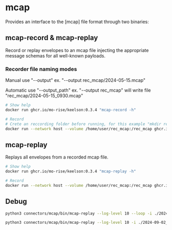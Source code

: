# mcap

Provides an interface to the [mcap] file format through two binaries:

## mcap-record & mcap-replay 

Record or replay envelopes to an mcap file injecting the appropriate message schemas for all well-known payloads.

### Recorder file naming modes

Manual use "--output" ex. "--output rec_mcap/2024-05-15.mcap"

Automatic use "--output_path" ex. "--output rec_mcap" will write file "rec_mcap/2024-05-15_0930.mcap"

```bash
# Show help 
docker run ghcr.io/mo-rise/keelson:0.3.4 "mcap-record -h"

# Record
# Crete an reccording folder before running, for this example "mkdir rec_mcap" 
docker run --network host --volume /home/user/rec_mcap:/rec_mcap ghcr.io/mo-rise/keelson:0.3.4 "mcap-record --output rec_mcap/2024-05-15.mcap -k rise/v0/masslab/pubsub/**" -k new/key
```

## mcap-replay

  Replays all envelopes from a recorded mcap file.

```bash
# Show help 
docker run ghcr.io/mo-rise/keelson:0.3.4 "mcap-replay -h"

# Record
docker run --network host --volume /home/user/rec_mcap:/rec_mcap ghcr.io/mo-rise/keelson:0.3.4 "mcap-replay --input rec_mcap/2024-05-15.mcap"
```

## Debug 

```bash
python3 connectors/mcap/bin/mcap-replay --log-level 10 --loop -i ./2024-09-02_1157_lidar_360_view.mcap

python3 connectors/mcap/bin/mcap-replay --log-level 10 -i ./2024-09-02_1157_lidar_360_view.mcap

```


